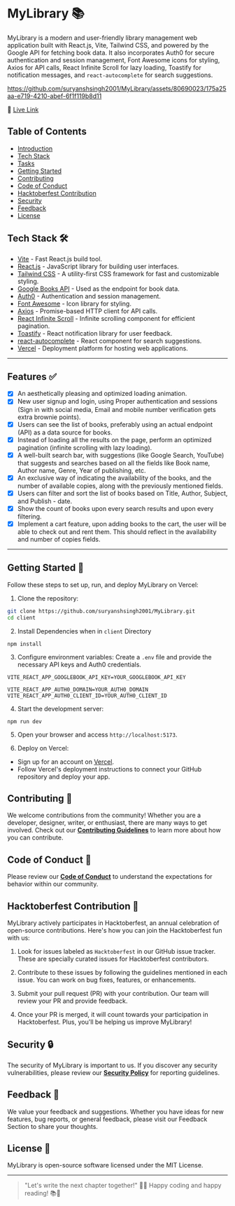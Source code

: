 # MyLibrary 📚

MyLibrary is a modern and user-friendly library management web application built with React.js, Vite, Tailwind CSS, and powered by the Google API for fetching book data. It also incorporates Auth0 for secure authentication and session management, Font Awesome icons for styling, Axios for API calls, React Infinite Scroll for lazy loading, Toastify for notification messages, and `react-autocomplete` for search suggestions.



https://github.com/suryanshsingh2001/MyLibrary/assets/80690023/175a25aa-e719-4210-abef-6f1f119b8d11


🔗 [Live Link](https://mylibrary01.vercel.app/)

## Table of Contents
- [Introduction](#introduction)
- [Tech Stack](#tech-stack)
- [Tasks](#tasks)
- [Getting Started](#getting-started)
- [Contributing](#contributing)
- [Code of Conduct](#code-of-conduct)
- [Hacktoberfest Contribution](#hacktoberfest-contribution)
- [Security](#security)
- [Feedback](#feedback)
- [License](#license)

## Tech Stack 🛠️

- [Vite](https://vitejs.dev/) - Fast React.js build tool.
- [React.js](https://reactjs.org/) - JavaScript library for building user interfaces.
- [Tailwind CSS](https://tailwindcss.com/) - A utility-first CSS framework for fast and customizable styling.
- [Google Books API](https://developers.google.com/books/docs/overview) - Used as the endpoint for book data.
- [Auth0](https://auth0.com/) - Authentication and session management.
- [Font Awesome](https://fontawesome.com/) - Icon library for styling.
- [Axios](https://axios-http.com/) - Promise-based HTTP client for API calls.
- [React Infinite Scroll](https://github.com/ankeetmaini/react-infinite-scroll-component) - Infinite scrolling component for efficient pagination.
- [Toastify](https://fkhadra.github.io/react-toastify/introduction/) - React notification library for user feedback.
- [react-autocomplete](https://github.com/reactjs/react-autocomplete) - React component for search suggestions.
- [Vercel](https://vercel.com/) - Deployment platform for hosting web applications.

---

## Features ✅
   - [x] An aesthetically pleasing and optimized loading animation.
   - [x] New user signup and login, using Proper authentication and sessions (Sign in with social media, Email and mobile number verification gets extra brownie points).
   - [x] Users can see the list of books, preferably using an actual endpoint (API) as a data source for books.
   - [x] Instead of loading all the results on the page, perform an optimized pagination (infinite scrolling with lazy loading).
   - [x] A well-built search bar, with suggestions (like Google Search, YouTube) that suggests and searches based on all the fields like Book name, Author name, Genre, Year of publishing, etc.
   - [x] An exclusive way of indicating the availability of the books, and the number of available copies, along with the previously mentioned fields.
   - [x] Users can filter and sort the list of books based on Title, Author, Subject, and Publish - date.
   - [x] Show the count of books upon every search results and upon every filtering.
   - [x] Implement a cart feature, upon adding books to the cart, the user will be able to check out and rent them. This should reflect in the availability and number of copies fields.
   
---

## Getting Started 🚀

Follow these steps to set up, run, and deploy MyLibrary on Vercel:

1. Clone the repository:

```bash
git clone https://github.com/suryanshsingh2001/MyLibrary.git
cd client
```
2. Install Dependencies when in `client` Directory

```
npm install
```
3. Configure environment variables: Create a `.env` file and provide the necessary API keys and Auth0 credentials.

```
VITE_REACT_APP_GOOGLEBOOK_API_KEY=YOUR_GOOGLEBOOK_API_KEY

VITE_REACT_APP_AUTH0_DOMAIN=YOUR_AUTH0_DOMAIN
VITE_REACT_APP_AUTH0_CLIENT_ID=YOUR_AUTH0_CLIENT_ID

```

4. Start the development server:

```
npm run dev
```
5. Open your browser and access `http://localhost:5173`.

6. Deploy on Vercel:
- Sign up for an account on [Vercel](https://vercel.com/).
- Follow Vercel's deployment instructions to connect your GitHub repository and deploy your app.


## Contributing 🤝
We welcome contributions from the community! Whether you are a developer, designer, writer, or enthusiast, there are many ways to get involved. Check out our [**Contributing Guidelines**](https://github.com/suryanshsingh2001/MyLibrary/blob/main/CONTRIBUTING.md) to learn more about how you can contribute.

## Code of Conduct 📜
Please review our [**Code of Conduct**](https://github.com/suryanshsingh2001/MyLibrary/blob/main/CODE_OF_CONDUCT.md) to understand the expectations for behavior within our community.

## Hacktoberfest Contribution 🎃
MyLibrary actively participates in Hacktoberfest, an annual celebration of open-source contributions. Here's how you can join the Hacktoberfest fun with us:

1. Look for issues labeled as `Hacktoberfest` in our GitHub issue tracker. These are specially curated issues for Hacktoberfest contributors.
2. Contribute to these issues by following the guidelines mentioned in each issue. You can work on bug fixes, features, or enhancements.

3. Submit your pull request (PR) with your contribution. Our team will review your PR and provide feedback.

4. Once your PR is merged, it will count towards your participation in Hacktoberfest. Plus, you'll be helping us improve MyLibrary!

## Security 🔒
The security of MyLibrary is important to us. If you discover any security vulnerabilities, please review our [**Security Policy**](https://github.com/suryanshsingh2001/MyLibrary/blob/main/SECURITY.md) for reporting guidelines.

## Feedback 💬
We value your feedback and suggestions. Whether you have ideas for new features, bug reports, or general feedback, please visit our Feedback Section to share your thoughts.

## License 📝
MyLibrary is open-source software licensed under the MIT License.

---

>"Let's write the next chapter together!" 📝🌟
Happy coding and happy reading! 📚🚀
